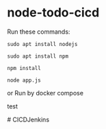 # node-todo-cicd

Run these commands:


`sudo apt install nodejs`


`sudo apt install npm`


`npm install`

`node app.js`

or Run by docker compose

test

#   C I C D J e n k i n s  
 